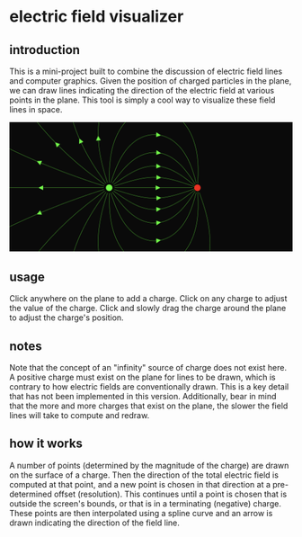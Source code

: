 # electric field visualizer

## introduction

This is a mini-project built to combine the discussion of electric field lines and computer graphics. Given the position of charged particles in the plane, we can draw lines indicating the direction of the electric field at various points in the plane.
This tool is simply a cool way to visualize these field lines in space.

![Demo image](public/image.png)

## usage

Click anywhere on the plane to add a charge. Click on any charge to adjust the value of the charge. Click and slowly drag the charge around the plane to adjust the charge's position.

## notes

Note that the concept of an "infinity" source of charge does not exist here. A positive charge must exist on the plane for lines to be drawn, which is contrary to how electric fields are conventionally drawn. This is a key detail that has not been implemented in this version.
Additionally, bear in mind that the more and more charges that exist on the plane, the slower the field lines will take to compute and redraw.

## how it works

A number of points (determined by the magnitude of the charge) are drawn on the surface of a charge. Then the direction of the total electric field is computed at that point, and a new point is chosen in that direction at a pre-determined offset (resolution).
This continues until a point is chosen that is outside the screen's bounds, or that is in a terminating (negative) charge. These points are then interpolated using a spline curve and an arrow is drawn indicating the direction of the field line.